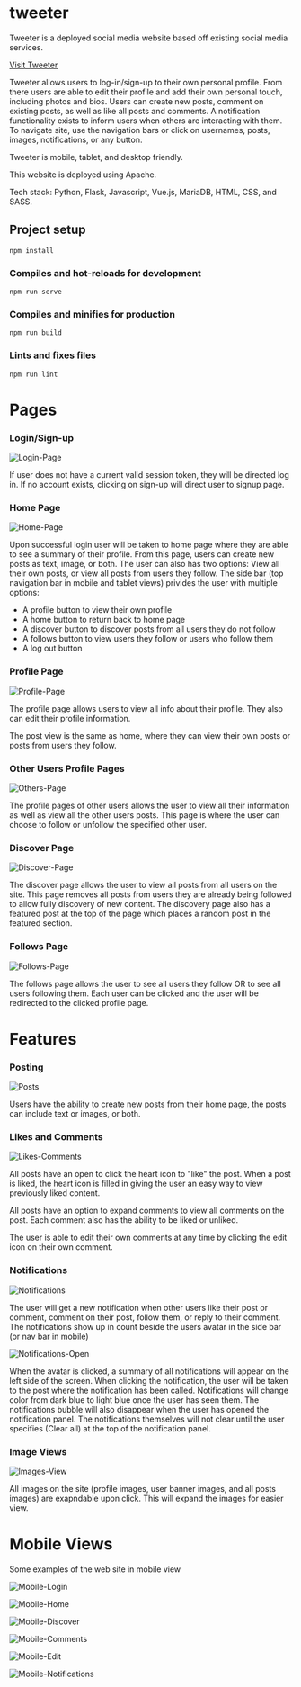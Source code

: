 # tweeter

Tweeter is a deployed social media website based off existing social media services.

[Visit Tweeter](https://thetweeter.ga)

Tweeter allows users to log-in/sign-up to their own personal profile. From there
users are able to edit their profile and add their own personal touch, including photos and bios.
Users can create new posts, comment on existing posts, as well as like all posts and comments. 
A notification functionality exists to inform users when others are interacting with them.
To navigate site, use the navigation bars or click on usernames, posts, images, notifications, or any button.  

Tweeter is mobile, tablet, and desktop friendly. 

This website is deployed using Apache.

Tech stack: Python, Flask, Javascript, Vue.js, MariaDB, HTML, CSS, and SASS.

## Project setup
```
npm install
```

### Compiles and hot-reloads for development
```
npm run serve
```

### Compiles and minifies for production
```
npm run build
```

### Lints and fixes files
```
npm run lint
```

# Pages

### Login/Sign-up
![Login-Page](https://lh3.googleusercontent.com/e5-i2QZ0rFHoH1-9eNmxRwG0sGJJ5xDohbLiOU_DG4XvWV_aChkSKe8ypz6ecQ3ijH8wKp8Bt6ftV5gdOO89dFvX_b5n24GiDyfk9fkpndeKM7TDUVpUYl3ZVFc9Ikc0vXwX8hIYHZ-gx9TkFeBcWV1DsGG5lLidHj-bmNsbxBYtpLEuEWUMeUUeVU0h1dNfUzyy8xAOZi2FZYxhtnx_5gi_zG85fZ-9p8sEaTj301sthfNHb88TzYJzZSxJWkJ_ikZbGfH84RZDX5k6JBb2ezgZdTDCi1AdUAbWHftZrwE6Y4MUNo8N0H-ZTPnfMYrhctwUrI4rsYv4HFvpQ9UC7qEZna-sM3t3Zn24PYne7_oCKJvi-3uYmim0om8iQ77LtLI7CrTZ8XTRQ0mvtdFaLKNG-wORLzdDah14NiSSmkvHFUkw4EF_7wCYvurZqmp5HjsNhPvl6s08SJi9Aufnz-n3nyUeO-vuGmcR8DdEm4Ahej7Xr5BEzRHGTKRCk7cqeK3aj_DSpcPpLVh-D7eqZnALKVZW3n6xMdueuQya57Q_aksTKa2x2ztnL02qeTJmzTgNxvjxtGuLKQ_lfymcLrCTvSBiEUx6O7u9ocMKafgSp-H7CaqacycWawsTkDD_j27YRTZ0gcibXXzHZHQb-_eGW0K9jOLtV2g3xAgEORzSxq-UtHLmBj5DyZWU5aw77yoE6sw4bEzOuvjbRVoMaA=w947-h486-no?authuser=0)


If user does not have a current valid session token, they will be directed log in. If no account exists, clicking on sign-up will direct user to signup page.

### Home Page

![Home-Page](https://lh3.googleusercontent.com/lp1-IkS7KGxwCC-YMbYi3jTwDj9xz40K5qD3xHdQn1dc_9oULu9UITRMuxI0xTtnpBYtsv32KblBmcw_-KiaaJ0eDaIWS8nD174TOhPost-SurEPnYf_25fRJi2dq7lmCxIRq4DQWoTmB8UuUNcxKzTMskGC8UFz_qTumUa-1fEbEeAvlgialn5W2S4UIKOdsYPilbD3xl2EF8AqVBVSorv07OdVa-NgjelS2Z266Peq1o0IpWS9p-zKktj7kkSWlH745cJVdzArk7lTi59v1tiBptA8kl9CNkW5jjcUUAb616u8HyYKEkzyK3Flvpq89qP2PRzEVY1WGP6KAg6zHc4PoFKO0VVMGkAjibLsmLYzA_l-iikn45HF5AK_nV1On3_xchbDxhDlxdrUj5xXwzt4eVpWhflsOo86-V-eT3h1VvZEuqotJ0CRuPDr9zoCW7C0fnz_JxZqutZiiLkwHJyidlNlFv_bzMsaN7pjJvMm-yCyHATMZnO5k0SgHLDQf6W1OYT-XsWgBRZdyQyWEV61BPOPddAcDJ2EGFEdiOReGvCwRCu9Rw990YFcNXFYPu2wBHEEk5bRvzfnT8NNjlJicWFiR7HNnAliEWrR_w3cPPS4utJgADN2LSj0-PeqaS3YfiIeXVL1J6-TiFBc-68Vjx0VyOudtpzgX7gMAKXNlZVFRCiHX2maUBn0Bkdb7MKUML0l2CP8tzyIngd3bw=w949-h486-no?authuser=0)

Upon successful login user will be taken to home page where they are able to see a summary of their profile. From this page, users can create new posts as text, image, or both. 
The user can also has two options: View all their own posts, or view all posts from users they follow.
The side bar (top navigation bar in mobile and tablet views) privides the user with multiple options:

- A profile button to view their own profile
- A home button to return back to home page
- A discover button to discover posts from all users they do not follow
- A follows button to view users they follow or users who follow them
- A log out button

### Profile Page

![Profile-Page](https://lh3.googleusercontent.com/88ywTho3OAZ1PqLHQhcATwigZT8RXz8goTLI8WDYuhrUyuC9n_Z0yiKfdKaZGaW8peTPj_PUY-H4MmTrXx1ABiKtNCgZIaaWY2KvmkwEUmxxMcctMojIY0ZWNTVdv5ujgiqzd26yQnQ4y5Bwb1bELMt6qgMne8p8TwPUdcnU73HKau8S8ulTz3MJ0sxc7wXU-ZCby6A4CBsz1Fpx7ocTUfKrFfenWGwTIGM46fShBsGQQgwaQAkglKQWafltaZntzgIXeAlQ8wAc4xbIhRYUvYhz03harkCh6a0cNdd4uEBJT04cit498i7GFLSHviA66GTm63d1e0jXHOmYG2veO8HsmckIwrRwpfWVPQN6So11Svoh2dMNN7L2JwTu8SruGMQdt0MfOdh9OoXf1WSOjBKA0HN5bgfye7saofKJCErAhIlylCLsvhEeGdZG6x9AmL7XJ-Y1zOq65ZQM_ZChoDnuC1oeh0depV_ur3an0jf67YVXiBGB_bvyyb7cESCQz6XOD3As3Pr8NUuPgzeffWFr4Yfk1tKj_7jwnZEbNsru1G8ncnqcrVWboX1_kmiDgjR_b0qKkAH7oTBRCTM4lg2hxXFjQDS2Wl0q_UzLbeZqlZ1vWqc4_xFLEGgInpmbqtwDhQMSBGafPX1UXdrjU6ar4fTFCmJcpPBALwxIAT7tpcJ377GA0h2Ao3BJXwqT_5kJXXvwC0ugZU32TwZTXA=w949-h488-no?authuser=0)

The profile page allows users to view all info about their profile. They also can edit their profile information.

The post view is the same as home, where they can view their own posts or posts from users they follow.

### Other Users Profile Pages

![Others-Page](https://lh3.googleusercontent.com/kBxO2XoTnpVDzwksu9Kj-UZdSxdu4NvfBp7Lg_tA7-UC3laxLcCyHn8A4dn8_WIkhkPRBHUsl1m9wP5spkSrgsX2CZh3JmCu45zXmLoGOHA_EciSRHKGpCeB61Of7RkckyJV7UkgNpMP6YQ3v4TpC3RP78gdOD1sC2Gq62JFbDYZ-RFW7pJKp_dJaN2iZrzWTMKhYblGyuHv_OSjkGmZzKsLphKOm_G2Di9TwJEnITETuUFv-7Qt98jE7wkjp_DzW48BbOyHjp4xnde1yMSiEWk4OPPtRe5vlEzz2dJXvXVOygv92QtuRcVQxmoEGju35dCzkeUBGLbecNXRqZyWCqfWLlrZoQ_Fc3WUcheEeht5u7eoZSNyJZTiKJ1FNKc_LQiUrDqdiUAIPmEhpS9KjU7e_-TswyjMjw3y3KoRWqI08dcd_8Mp6CPyCjrZLf89HCsTZazztRxmcqUA8DLR8CRD8QViihqqBdYg2nYnvWWPhHQnDc0FNBRnpbjf2guqiREO_Cb8o30zqwGdiL3yZOLGWlZF05KYNsAe2_sbsJnSpagog3fEOHcQVxKC28g6X5xwoFm-isKKe9Comn8DTnYDXMv20FXo3VZlIlI6D8cA1YXhsbVUQZNYIXV8rKDVKbwxfxhCUfUvgivyK7ccJE-ZYyycVGpPGejmw0hSGe6ZdNOQWpsm3ZxV_09n3tGEq74thPW4GAZSyS_KV07guA=w950-h488-no?authuser=0)

The profile pages of other users allows the user to view all their information as well as view all the other users posts. This page is where the user can choose to follow or unfollow the specified other user. 

### Discover Page

![Discover-Page](https://lh3.googleusercontent.com/hMCT2ZLQuv8CvsY9nQTnVKESDPObx-RiR0OGmJQGGP4TpRYVgUhMa35hZSw1IO3QZKVplhSUiqTrQDmryryUDUM_J1_Iktwfljw9TBae7SOicEELfQaUAynepUw_TgIF0Mks9vWNeJNvGg15GyIFC7VUXmuTA8dedNSdxAIbN4TGAgQeXHeI-qzTpA4H2QPtrSZ4hBXzAciOWX5pfEMctfzKXjpF_SxHOibdQvUUGyTAevKh5TF-I73OOreQGJ09JODfZcXCjCgA_DdZ68ypfsg0OvQw3qQG8wWhLMs_vcmIyk-oUhgm4G2UQ31RUiL0qliIITiGkjz9JzNxNvptygirODNhulk2w3LR5K7d_j7HDNyViQKdbiGckuzjnYsv8nWaWmix7R4Xs1WJFuvvNq0_xr6Ie8V1UMb6oFqF5JWua8pgRCfJZK9R_XvzC-Bt94_lkW8ckzyYrwYFMjvlXRr67tTuRxu0hC0ZIJjsWt7PmxFHTVqggpBasjQPl9K_vfKAH99ltADpP4t68qemZ4l5WTsVNckcUwAzBHPHIdg_QBq_mDL570ookHRAswd7wPcfa04Kh19xTVcS_YKWOSS5t4sWcFVmnsWujQZVrZRE-XRmUfsVf1XqT-gqNKoAGpOh9fElKZjmQOtmDr8Dtzw7fF4lf4_Ndx6aKbwmJFZQl5BriK8Hf6roB_biRtCMv42d8UthbhTJCTmDF6wgnA=w940-h486-no?authuser=0)

The discover page allows the user to view all posts from all users on the site. This page removes all posts from users they are already being followed to allow fully discovery of new content. The discovery page also has a featured post at the top of the page which places a random post in the featured section. 

### Follows Page

![Follows-Page](https://lh3.googleusercontent.com/rfFCCrgao0eRpJDMNEknvo33hOdqAw3BdZMq2pGx-it7BZwU3RcDU0SL3z1Ug7oXs0EP8YeL00ki7O1rqOFNCa4EdILsHFIOKsjlu_AYNPuBjkncWlpX4wPylSAWvLsBR3WyvjSUuWY5HWl1cJCuQegPwLfm8QDs--cEuFpc1zknM4T9eS37RrmgCLhOS5-mh8KZ_m8qavVIFv2ioxcpXYCcUib9aCQchERTdzzIgAmu1dxYOKPp0dq5kiQ4R2hc6wbie7o1oqJh_SO17leWop6wk8FVVZV7F6sQ-Bbjj3F5VYPp-GsPlXbUybqjSncEgj5sfQLoWE4dzs-JmHz1pJ77hy3OKg_KyQyZWTfcCBenTNPCeGPW56QQs9CUKJO7zQNnzUiLeVx03yK29FSZfPUWq_z38OTR_OkVWHCRjwNCEi5Qo_WtK0KDtVC_OWPbbZ82i7xH0uWaMJ2Jgx_ZjlFQuw8h4H9jAODw9ydMxS1kJh5vT6eFYQL86rbCsG2eHL7j0gWQ5OHUIwFLVIr4UQwiHT5v8VRoIXX2xvuevV0gxnipnTr0SFN-7aVI0eE4NWxxfzlEgXf4Paj8CEsXNiYRUaL6f31xQJ-tEsvmIfkLmaywi7ec9woIrFLo9zgtlvn8-Wac-SC370xXCkztaGZT5LS8X9oSjXcgo4Tys3J65b4EOOhijaT-3Vf_KvZuCkSn284nJ6AjLvCnjVaSrg=w949-h487-no?authuser=0)

The follows page allows the user to see all users they follow OR to see all users following them. Each user can be clicked and the user will be redirected to the clicked profile page. 

# Features

### Posting

![Posts](https://lh3.googleusercontent.com/TDeriJEFqVfuGUp7iuzIc72HAC4LvxuSu8lq9qg6-DyI3Qb3rROia-bqsw62C3rIMxEpUXSvxseITCPI7LFwPDzKMg2Vf1gZX2qUrh0untWGKrS0XW8Ji0rp_rf1qcn2JBUc0vk8qQ-3-9Sq8yuKGo32hj6h6WHjNVz9qI17bW81imzutifLXU9fkm9cNbdH12xmRjduz3wt3KBAcXd44u30KZxSg7LJ9rkQM5LK5Rdj9lcCxbKXiRLfJet3pwvge1_Yx-PvvBVRqtgOAw9QBDteGq5BxXOyu5V6Uvap1VVPMdOv_xz_F5qlnXg5C-VzZqYCR_MTio9ozc06ao4-CsNvIByRcLkuMnfaNNw-deDjgI1q60wgH-_l4Vh2CqpAiSphs80o-0C2qNEv2bRZdHDolnJtPqgDzAY_is7Wq3Rs9ClwlLsdcw4h4C7AK1TpQnDcW9ZZn7X11bnx9GL3SctzLD6mD7JwxVDC4h-Z2apyVWGj4GR3huzHQgAAkUVCU2acVhTziRfHVPBkswTQPz6dh1gvNzmEBESWy0sTGm8UAluD477zSu-ihg5Dx-vQEArJXH7t8Lr8yFTEq8jvBcmNfkrKDsLwPwJBhRgJBXuy0jASMc2Y5nAtCiIPSO3FzTiqKrlVFBK3LjhuZkja_EBKOZ58uehgKwRUxq252BQJMXUkZqP0eMNGkU5IzPRH9dGN0gMZ8bVUXEpP1xRE8w=w983-h197-no?authuser=0)

Users have the ability to create new posts from their home page, the posts can include text or images, or both. 

### Likes and Comments

![Likes-Comments](https://lh3.googleusercontent.com/5uiLxokAXg75Z2sOvWUF7korkRpGN4gv1s9BpBkPWh-WNp5X51plcVvIS6-sUC2a9CRP84-ENT2QqAtJj4FZ8a02W370DDa-JwLvnRzq_MJHMQKCIj2SjG6dWh_X01m0r9Eufz_OobCsZSkHprJp3jDKn091g28bIWmZk_31q0e25f1_UvO-G9InBjG_7NFL5Wtq3sfonPtniADF599BPTvUwAm0ySCaWhhy1qc1jXDdOmS4pBxiarSS0W3wi04WY6GvKxjsF9LyVCdCWMWB79tXAqYYJ4lyqdZs8YOBKF6aKCuiOWqAzza2eIogD2BcBJsDzTTZmzWhEIBr4dtbUIDI_m210KD1WC-yGFd8stkNfc9qHaJmRR7Z3IjvrspxlNbOfnbG9CBKUjKIdH4X0FfuE2yTo0yjfC_MW266J9EJ7v9FamreKeeey-oQp7l33PZN32wR-gqxmhyC8jgic1nPXAK5GmrdGJJtKVOsFcVaYUFDU2HaLm4IXP4YnTZW4NlMW4P1gUNzB2zG7jd9nft7GMbSmZmdA7b0NkbWRe4j6-63OZllMU4QmEA2M1koSfPXJUxFSESP2IqadKW3SeDg-Uah54UyirsLNmwrMd21u_8B0S8i-AXmxi3PwCY5AoL4oRuLS6t7CaSNfXfLNSfenRCK5z2HMpmFEnECADoFX7KSU4jatY-25ZfspGDFFe6-KPgw6VRKvnpx_Rnv3A=w950-h490-no?authuser=0)

All posts have an open to click the heart icon to "like" the post. When a post is liked, the heart icon is filled in giving the user an easy way to view previously liked content.

All posts have an option to expand comments to view all comments on the post. Each comment also has the ability to be liked or unliked. 

The user is able to edit their own comments at any time by clicking the edit icon on their own comment. 

### Notifications

![Notifications](https://lh3.googleusercontent.com/9nK0RLhnkPYMHOlspwUfAHKBzw2XVSKx8D72dnKtjh5CSfj6VnpIiBjWNKzO1MDJlLnGkzu28cciYnDNODZKI7yMinOvjZu54at-Pv2hRIQKaYgmLnEaAGlX6Ptq_t9VczKNLuOYpcngL-yZYO6n5Qyj4jydYaH8QZuwxtfON_Pln-ak2mYL6_2QFjwV5tlHorZJu4GL1NBenwTVD75j4gVd9xc-Rr-62osivXuvFW-US9HcQmfoxsMUBi-Ymj8wTcf30IONl9hpxuK6hfQ8l2rbmzkb8yRd7TIlwfEjY70dnu5MzIzFWp9XsNVV5Pbu0Ctpm85NuRfxj7nEVz-Ov0REDqIfY10FQxkTx9bQecXMxudSi8Kd138Cahz18w38UCLGktlGyL67P8etTgmhCYi_cnSFIYhLl2WJt3FkwX7xY095tWgUTa1zSmpUdILeiAj6t1lJ5MN6cR-m4GF5zjQLCifjIIEMJPNYWiy0qeeJvOfKK9J3yCHcmTrzqoO62-3sF7k2I7KjLYgF5xtDcOX-hpS5lH1D1kgNCauKEqxvGOfrhW_k1jRb_TATSpcudWhbGaUS6n-_dR4Fgu-yfk7-3cHS_8lNFRhAmblXtDidSvb2yS_GLm8SEMj7tdVyHOPzfeIyMEaE-R-IwVnq7xoB_5zo7D9MU3sCMl4zNwCQcbZMhZHjL5L7VgnaFHNi_KhGW8FykZJYM_1TJeMh6w=w379-h713-no?authuser=0)

The user will get a new notification when other users like their post or comment, comment on their post, follow them, or reply to their comment.
The notifications show up in count beside the users avatar in the side bar (or nav bar in mobile)

![Notifications-Open](https://lh3.googleusercontent.com/ikB4pDTdP2irEk-1w2ZjsDAi4EXxHTvOiJnqqpaKrNhg1qzrrxTx_g4L_S69StCBUxrWtKIDE7BFW6dzf6c-MWtZuHkS0bK9gwz47fKxKIrsRBHk4mEJxCRfAfjjjSgqlVIs1HXL2fERdd_vj2tlyp1rbFpyJ0Hlrn_-NgR3IEWFarRto2XxFvHL6evFJCrES0vJQAPx-kIGBbt5sZsvAmu4h0PX4pPsrtsRJKjtYb_xPeBrx2BNsOgQxBQcxNEto7KwkMbK__roPWJHnYpjV0kaAaZEvtJU7bKX3mWJ__kKxmE3u1CjBkmDmahgHdsaLYkYqnVJcQnL4b9_UvBpvrtMiPg4nQeJszCpJwZr7fvlxxfnswpDXfRO65ht2AEnRsIvy3CDhwdL54CGz34cxtp6-k9GXofzowI8ZA9OCgTha6SC25XF9BszN-MO-b27hReaSLuvsZHk7C7MTNEKnRy38D5IuNEdJh2lFksU5Z2Al2jpL4pGEJ8sOS1M7F-TdI63LlR1_WTI7dEL2emgXMqIwKqvIxpdmuRmyIAxFEmIJR6nG12O3scYWbEz7sp4otonHTmORtp0vDe8uYMsHgPRrY7zpXKjYeFWNf9K6siQEQ30dPfvHjGRdqmO-7JwadPF6qozh29hK1GO9ffDrjGu3SAFXGbCr6syOOXrxsy40XFKVYrypuAWLSQRjMnF0fuChm21_2xMAR4Ftk8UFA=w948-h488-no?authuser=0)

When the avatar is clicked, a summary of all notifications will appear on the left side of the screen. When clicking the notification, the user will be taken to the post where the notification has been called. Notifications will change color from dark blue to light blue once the user has seen them. The notifications bubble will also disappear when the user has opened the notification panel. The notifications themselves will not clear until the user specifies (Clear all) at the top of the notification panel.

### Image Views

![Images-View](https://lh3.googleusercontent.com/e5K6Muoj8uDw3BuwUGmuDaVVMTafHqGGc3Pl5B1JHsuDvW2RJTZLeGu3rJZmRkzA1pGvGdFM6S8AHg2BW1wZfFwwcdwwuXLzbZv_jQ0pJZQA1EzprYJU0THIlgiodgTT4C1HQaBGerxcz1WP5IIINg34Ge7HBBwFgRDmP5Xzu13h_fZt8b-braQUlkk53ImnT3RAT-npwZnP9WN3eQ4RUhdgmYAetaXLYaaf2lQZu6CkvaGSbCqtUlyuqBDSy67zMoy13XvAqNUerFL1YfdJydYvsUOYFkGuXKyAxhWQsf1732yjfsvnZwMagTRB8gvWDdj6VbKikmHP0L8-vYJW6M10xylQDq-K8hDtB43E6PSJ3APvzPzga9dgQvbPLXxrD-5u95huJliBi9dddVm1sb1DRp45jlXs6p_e6_q10rm39QQADyZ4SSqiiU-O8_wGxtu8xxFwFRwFzEqG67a43B8esYOfDCJh-qcK8JEmjM0T6JZuXTp-Km-lX4hAmbrTRdFNTdVUxqLjl-nCTs4imHdaGx5oKIwuwp28XQ5C3Zvlpo162fQyOoBZsvkFNYcjxNHNkaFGvrJr800RIUfWe2ijIvtBsRGpCn5yjAv_qsIT2Jhk-P7-7z3pdxxngvTo-7Q-PjtVR9SeeqDZrq2Fif7Ya7mJht5bo3Z0EYQIv6SEt2QJqzAYhugLHwZ6fkXssY5a7_j28SzTCKoUKry7DA=w944-h485-no?authuser=0)

All images on the site (profile images, user banner images, and all posts images) are exapndable upon click. This will expand the images for easier view.

# Mobile Views

Some examples of the web site in mobile view

![Mobile-Login](https://lh3.googleusercontent.com/IPeaee3stfm3dNQf2BmBp8C0u7AXYTa5aiiD6K3lKyuZjPW31E8HDeL4p3zc1Slf4GF5bDCq1vAbkWUeI8lEYp4mPhds9WZFcEmdG1ykHT6Z1Z97E-3Vry-C6VuojY97jCDGjK9GlZrN6zpnwuWtCou9XMQ4QIZlwDUnpCdbulYat-2nIn4RAyfBIWwHGvhRmZwLO6-PLLs4q2yMHNUaav7Wf6qzlA6haCD8CH6mtWXa1g8GweBIjltMkc7CoPenO6k7pAOrQ6A0mprhWrpz794w40EPKfxciQDP1FUiFd8hnErq2bQbgYgr_U31I1FXMwGhuu-vEPsTt-2hyuN3SXvWDfrjZ8XQF7LbILkRtuk6Tx0z58IaeEfCfmXTa5iGmdTfLuEy98sW5NnzPgY9qSuAG-V8UrOTkHlG5EUSKKfb-iQhB5rH6Zgj_k7mMZNuGAeH-8WxNsWlI4hVpGeDFuGqv0yMfrxIA79oib5het1LXZFNVE2RIxpdceR9HDO0GrwEXwqmzkT0ak6XFbOaF1z7r7ol6y3W7w5k0-4GCF8rno12cQy_KnTZ-86yKs-ZsRvwabClBexopJ1F5fR4CgNxywUf5r5s2uROikwzqo5Hp3qmDrQlIz2P_LEB6VDrrz89eGWyfCZRSr_nJVWkian4DOjF1SW3052QHxih378uw3Idri9VyRWc5_WK-_6EEHETLQnCKgYPGe-0O_3Fsg=w360-h638-no?authuser=0)

![Mobile-Home](https://lh3.googleusercontent.com/pnm1GfAw-uL_T-QoiFPqUSZgCtEi66cKhuvMeADgt5E8ZlfaicDcUsSmlygcDzmXMaTQtQL5zAXLxTrUo76XhDlwDueTZjD4DVpmiKX5houf3BHdAPctCJizqISqgA1Me3DIiQtz75gbFuR1qtKDAlirqnAftSBcly1yBxkH-RU1lTUtmHxBPXm1tI4ZnpWDxfuoQkaoFgARCx4_tTZWnwhk-_Bebd1MSBi4daD9aXfh2EVbRBF6fU0QiZ7VRo8vcKObYnANhOqFmZ-Q11ynp3bBCxRnWiWLhUwx6hbDiBHRiamueo0o2NKLR-CeIthRtBsirX0U1qrFBAt3Ko9YMwJLt7J_yQljLVU6rCuP2G0eQzdiApiGThPX1w5UPPjoAtZaU2dUB6gdlZONyjDByc_nMkdEjJwS60uwaznyi3r5-CTib4N3lfH3JuKClTn3kil3aReXMdu_IjOX2XcM4MBD8lMzNS17QsF0IfUfuRulMIuobNOqvd5B0koRKSbVxnUCOIDUdu55mL1OCnGU4Bk12cx0Fqfxb-68mCXdj6T4awWRuY9tKzmP7RB0DBLtUfuaaWS4WfS_3rblE50db8QUNytbqsM9Tdm_wHCrpQOuO6bw2yBLqWl6dTpa5EmnDlqaewTM5ljjlbVaaua5_sqa6LzOrgjmzC7VxDSwlUyehvige77amijyy9rIUt1Dz00dqdKTDKYWkQhU8TCwMA=w359-h640-no?authuser=0)

![Mobile-Discover](https://lh3.googleusercontent.com/Ju1mf8hONd2SKoqZW3X41-XDkaNXc8arFLpAv4OFmu09VSJe568zi1nwHq6ZLV82urb2YcrmZe5WRtvvE9xED8ixUaAt48ky7KjnkQxyeSOWrDZhT4_wHmuYnyzHj1KVRuhpYqsM6GLvpOr7QnArF3B62zHMhrtJOLlCt8_USTJRRzI-HWOXmCF73JwOieVtoUdF4ga6bxW5-U5b_OPVFjT6EWLD_zPgMO1TWWHAG871wI0ASyyZbOIyMkZjC_1dRE5hrIs-2LKAZdcmJT0K-S1vqmJcJZ-n22x5MzrBS9zWyWLkyU8eVr3BG4D4WI1WkIcvgFaQ5-KScl3-80P6HsFb8FS5EblwcPf42pvEd67hu65EByWlBxrHJmM_-yR8NSFoBbgdHB5p_oVK0m76S5gOG4ySGaMD-SrkdiES97g8eGhRgCvkkAINzbsYNc37Dhlg9UP3g3h-SDgGD5q2Mk9dvrK0NxKTozBJCgBVkLn_7xwxFPurocLTXayZ7XJxsH8r-fJ1jTR4qscVe5wEn0oqNolqA5YM_HwE_6doQpDUcjjCn2FZ_vECxRZGjr-9hi1EtTuTyNQQunaKSQshjlccpfPour0dqcb--Xj3urqv8qrtvSOb7Mojj3ZJHfWiW1Ll8A2ztDoxja3W461t60BQXWEPA5F476UPi_z_qJJOIHBjZygjUMrvEBHutywx5r4DKKqslIZySlDOz-IRuA=w357-h640-no?authuser=0)

![Mobile-Comments](https://lh3.googleusercontent.com/wB2FuR_FbJOPfjzkaUol3B6vAloKiBSY1Gknl9sOECeqJRZ6nRcqeePX3dBUMxuxgS9YU8Wkwzh47KjUL9CyvcK9KYfI6keXMfCkS07gimfT7Pwf5GSBvJLwIm7fKCyxsDZVN9n6BsV2xE8zPv7JbIVP_1ra8ZeiG0P-vyz6XzohQPk-o8ulwPzD-_UjwTGVY4WR2ICSUagMaYchp5qD0_kYTrntumXAVgQ4QXwuF9ad4jRV_L10K0NJ7Km8Ty_hmn9opvzu8a4kfAI_bMdl4tRZywaPYkQ_si2zg1JgXROCZOwxLnX-3T_YQUl-B9q0xMj2zB2NXnprcKIVUkZfmlNbr4O4U13Ihf-Ul5bBnmXM8Lyf2YnEEi_HKUKxaRDfGM3KafByjpbr8thgKpPiHa4AoykHHrMyqMbV2maIjbfn8p2QLDQyNyEsBn0KFPoQcjjYp_zILp08npyzZbxZ4TE_JyEkVmpUQ3wOYjfOAuBTN8YCnHOE5UFgBiscnbCyv0xWeXQ2q_euOgjMwIexLphhvAdc1X399V4iqzu9MSSp2uq-nmMzu8-IHlgwFziFyJXRCyVAKy_Z_plQVwisD2yXgI_8kHtTBUIcecs4bxiVgWbGW6T5P7yQljCLQhH8Ngp3buDb-VAvP2B1fl2SUuirClxRX3lgFtSthWEaaDVzWtQugQjPgeo0B6G7uLsakwCd27AM2th8uxbqCOySMw=w357-h638-no?authuser=0)

![Mobile-Edit](https://lh3.googleusercontent.com/yATz0qzKjyDau8dB8mSk3VntBR8GChraGMFLR6pVb37STrppT0P9hx6x78c1y3pXyiUUtwpRY97kxC2NKW1Aw_qPByXhKQVbJFXyRe4WF-UD9CWVXsUGGOw2MPkx1ccodk_VoNcDV1TQxml6r9G5LliQK8AXxslE6NN6DywK8Wt8vpSSdXE-5vz8tbWMBv3nK3Fb2x4Wdm01P5cD5I2UO97ClxIzkHUM6BNt01sqBH-W5j4O4GEJ_xdJZbr59jrNG7ALP_mfq6cFWuSWP5w4RjLxOAAmLjxoxRm7Cvvgt_ebLs_tenI6vtq_AMj_D4WUqtNTCmW1_lAbupfCfuRlpaiJepvypkm3aG7VF_DQUvmnLGwTBs488EdR_VUwiJN_748geStctlvI-onNyVcdqpu7mykS2nRaZdtt94eb_c7uEcuw63Tec8c3i1C9xfhryRuXw5AR-4WwHrQhjP5RrbUexOiG8H6BY7Su9ssEce3Z87rOMUbHXnEhZr3nhy1_RL69cksq-ab8cPErNnqC_ki9L9gM81XHWxcFhmXtbETTAMwbbTrq7B2FPJzznTxNOHOWVzvdIchipE8hoeskAMo_e5_jmlnItu8mjl8_PONX1ljORkiJKaQ9YJ20j7MdMb62UNy6fZOvG0RROYiCfEPTQHdKkqM51coSt5u0lMCBGcU1pvFlHJIVyRRIaKLvf1r4DHA6ZMxkv95IaNNG_A=w356-h638-no?authuser=0)

![Mobile-Notifications](https://lh3.googleusercontent.com/3QNgcx0VAdYhY8Q6aSlkCfP5vRcFQcdo-e7HKouAc8ZMQmh8MawKO-DuOuuuIVaioOQiRm7RREwYwWQ2IYB_rmV_KsIS_JwuN9BRqQPZHcCIzxXCtllSNy11XrlAr_omXgJMswQOkWpVJAbBuC79VmN41EgOqcOX7SVX2GxFgCe5nAHlcTVFEX1cv3Sda65BX_OV8_ae34ZRYIfB-RuZj0IjLZNz3wTIXEimVkLv8nfzBgmUNLI5NKcmWockL4xOeO392XciVr0MDvitGJIpQH9sSBT7A2mky-vIvgOZYFPVwFysEQC6Hb07-kEBH9d9Wn94K6HohFS6RCOZSaLYhkFnFsDXHqp6shtX_Ad-ExACNksVL-eGszHiX0tXm6GaVosI2JExXTVWh1gwkqm4UMpPJSnHT9olCuSjbH8JT0avc43s5hPgT4Y4UrZmJrW4uIU-SxEaSLYo0w9p5XgzRWkg_aTF-v5dyPqB3cnb61LHKCwCqoqrGgxX2NbC08urocJzDJ61-SrDZtdZe0NFyhyMlxWd4avMbn1QgFospawpZe1_bFO_iK7gpMr5Gts3HOnQ61L_o63CZmP2XT65Ga50YvYe3HIsgNMypks0bb5MtlBc5bBocqWoL7y-qUhR2CkTbzMeSvo5C958jL_MbmJiQCtjNWYd_VfiAFGv_MN926Amj-H2-nr0tzrYhWSgxiE-mw3kshcSLJZAkM9fFA=w355-h639-no?authuser=0)




